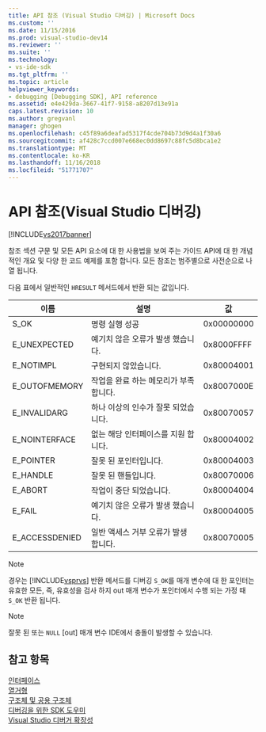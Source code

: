 ```yaml
---
title: API 참조 (Visual Studio 디버깅) | Microsoft Docs
ms.custom: ''
ms.date: 11/15/2016
ms.prod: visual-studio-dev14
ms.reviewer: ''
ms.suite: ''
ms.technology:
- vs-ide-sdk
ms.tgt_pltfrm: ''
ms.topic: article
helpviewer_keywords:
- debugging [Debugging SDK], API reference
ms.assetid: e4e429da-3667-41f7-9158-a8207d13e91a
caps.latest.revision: 10
ms.author: gregvanl
manager: ghogen
ms.openlocfilehash: c45f89a6deafad5317f4cde704b73d9d4a1f30a6
ms.sourcegitcommit: af428c7ccd007e668ec0dd8697c88fc5d8bca1e2
ms.translationtype: MT
ms.contentlocale: ko-KR
ms.lasthandoff: 11/16/2018
ms.locfileid: "51771707"
---
```

# <a name="api-reference-visual-studio-debugging"></a>API 참조(Visual Studio 디버깅)
[!INCLUDE[vs2017banner](../../../includes/vs2017banner.md)]

참조 섹션 구문 및 모든 API 요소에 대 한 사용법을 보여 주는 가이드 API에 대 한 개념적인 개요 및 다양 한 코드 예제를 포함 합니다. 모든 참조는 범주별으로 사전순으로 나열 됩니다.  
  
 다음 표에서 일반적인 `HRESULT` 메서드에서 반환 되는 값입니다.  
  
|이름|설명|값|  
|----------|-----------------|-----------|  
|S_OK|명령 실행 성공|0x00000000|  
|E_UNEXPECTED|예기치 않은 오류가 발생 했습니다.|0x8000FFFF|  
|E_NOTIMPL|구현되지 않았습니다.|0x80004001|  
|E_OUTOFMEMORY|작업을 완료 하는 메모리가 부족 합니다.|0x8007000E|  
|E_INVALIDARG|하나 이상의 인수가 잘못 되었습니다.|0x80070057|  
|E_NOINTERFACE|없는 해당 인터페이스를 지원 합니다.|0x80004002|  
|E_POINTER|잘못 된 포인터입니다.|0x80004003|  
|E_HANDLE|잘못 된 핸들입니다.|0x80070006|  
|E_ABORT|작업이 중단 되었습니다.|0x80004004|  
|E_FAIL|예기치 않은 오류가 발생 했습니다.|0x80004005|  
|E_ACCESSDENIED|일반 액세스 거부 오류가 발생 합니다.|0x80070005|  
  
> [!NOTE]
>  경우는 [!INCLUDE[vsprvs](../../../includes/vsprvs-md.md)] 반환 메서드를 디버깅 `S_OK`를 매개 변수에 대 한 포인터는 유효한 모든, 즉, 유효성을 검사 하지 out 매개 변수가 포인터에서 수행 되는 가정 때 `S_OK` 반환 됩니다.  
  
> [!NOTE]
>  잘못 된 또는 `NULL` [out] 매개 변수 IDE에서 충돌이 발생할 수 있습니다.  
  
## <a name="see-also"></a>참고 항목  
 [인터페이스](../../../extensibility/debugger/reference/interfaces-visual-studio-debugging.md)   
 [열거형](../../../extensibility/debugger/reference/enumerations-visual-studio-debugging.md)   
 [구조체 및 공용 구조체](../../../extensibility/debugger/reference/structures-and-unions.md)   
 [디버깅을 위한 SDK 도우미](../../../extensibility/debugger/reference/sdk-helpers-for-debugging.md)   
 [Visual Studio 디버거 확장성](../../../extensibility/debugger/visual-studio-debugger-extensibility.md)

